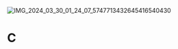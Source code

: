 ![IMG_2024_03_30_01_24_07_5747713432645416540430](https://github.com/haketool/C/assets/137225928/d73d9a92-967c-4122-bf5f-eca54ecc783d)
# C
